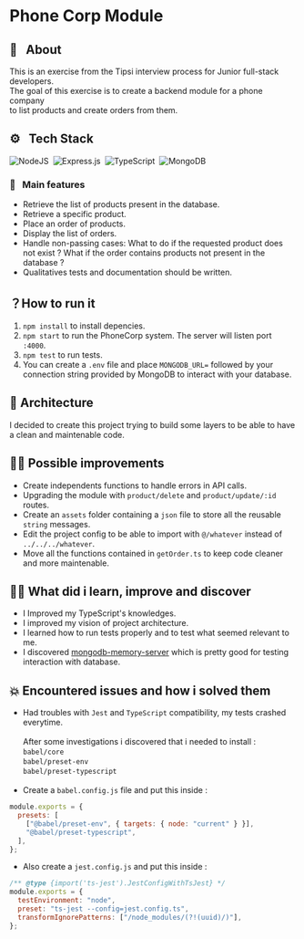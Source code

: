 # Phone Corp Module

## 💬 &nbsp; About

This is an exercise from the Tipsi interview process for Junior full-stack developers.</br>
The goal of this exercise is to create a backend module for a phone company</br> to list products and create orders from them.

## ⚙️ &nbsp; Tech Stack

![NodeJS](https://img.shields.io/badge/node.js-6DA55F?style=for-the-badge&logo=node.js&logoColor=white) &nbsp;![Express.js](https://img.shields.io/badge/express.js-%23404d59.svg?style=for-the-badge&logo=express&logoColor=%2361DAFB) &nbsp;![TypeScript](https://img.shields.io/badge/typescript-%23007ACC.svg?style=for-the-badge&logo=typescript&logoColor=white) &nbsp;![MongoDB](https://img.shields.io/badge/MongoDB-%234ea94b.svg?style=for-the-badge&logo=mongodb&logoColor=white)

### 🔩 &nbsp; Main features

- Retrieve the list of products present in the database.
- Retrieve a specific product.
- Place an order of products.
- Display the list of orders.
- Handle non-passing cases: What to do if the requested product does not exist ? What if the order contains products not present in the database ?
- Qualitatives tests and documentation should be written.

## ？How to run it

1. `npm install` to install depencies.
2. `npm start` to run the PhoneCorp system. The server will listen port `:4000`.
3. `npm test` to run tests.
4. You can create a `.env` file and place `MONGODB_URL=` followed by your connection string provided by MongoDB to interact with your database.

## 📁 Architecture

I decided to create this project trying to build some layers to be able to have a clean and maintenable code.</br>

## 💪🏼 Possible improvements

- Create independents functions to handle errors in API calls.
- Upgrading the module with `product/delete` and `product/update/:id` routes.
- Create an `assets` folder containing a `json` file to store all the reusable `string` messages.
- Edit the project config to be able to import with `@/whatever` instead of `../../../whatever`.
- Move all the functions contained in `getOrder.ts` to keep code cleaner and more maintenable.

## 🙇🏻 What did i learn, improve and discover

- I Improved my TypeScript's knowledges.
- I improved my vision of project architecture.
- I learned how to run tests properly and to test what seemed relevant to me.
- I discovered [mongodb-memory-server](https://github.com/adam-p/markdown-here/wiki/Markdown-Cheatsheet) which is pretty good for testing interaction with database.

## 💥 Encountered issues and how i solved them

- Had troubles with `Jest` and `TypeScript` compatibility, my tests crashed everytime. </br></br>After some investigations
  i discovered that i needed to install : </br> `babel/core` </br> `babel/preset-env` </br> `babel/preset-typescript` </br> </br>
- Create a `babel.config.js` file and put this inside :

```javascript
module.exports = {
  presets: [
    ["@babel/preset-env", { targets: { node: "current" } }],
    "@babel/preset-typescript",
  ],
};
```

- Also create a `jest.config.js` and put this inside :

```javascript
/** @type {import('ts-jest').JestConfigWithTsJest} */
module.exports = {
  testEnvironment: "node",
  preset: "ts-jest --config=jest.config.ts",
  transformIgnorePatterns: ["/node_modules/(?!(uuid)/)"],
};
```
